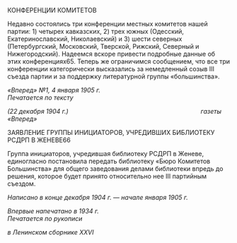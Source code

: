 КОНФЕРЕНЦИИ КОМИТЕТОВ

Недавно состоялись три конференции местных комитетов нашей партии: 1) четырех кавказских, 2) трех южных (Одесский, Екатеринославский, Николаевский) и 3) шести северных (Петербургский, Московский, Тверской, Рижский, Северный и Нижегород­ский). Надеемся вскоре привести подробные данные об этих конференциях65. Теперь же ограничимся сообщением, что все три конференции категорически высказались за немедленный созыв III съезда партии и за поддержку литературной группы «большин­ства».

_«Вперед» №1, 4 января 1905 г.                                                              Печатается по тексту_

_(22 декабря 1904 г.)                                                                            газеты «Вперед»_


ЗАЯВЛЕНИЕ ГРУППЫ ИНИЦИАТОРОВ, УЧРЕДИВШИХ БИБЛИОТЕКУ РСДРП В ЖЕНЕВЕ66

Группа инициаторов, учредившая библиотеку РСДРП в Женеве, единогласно поста­новила передать библиотеку «Бюро Комитетов Большинства» для общего заведования делами библиотеки впредь до решения, которое будет принято относительно нее III партийным съездом.

_Написано в конце декабря 1904 г._ — _начале января 1905 г._

_Впервые напечатано в 1934 г.                                                              Печатается по рукописи_

_в Ленинском сборнике_ _XXVI_

